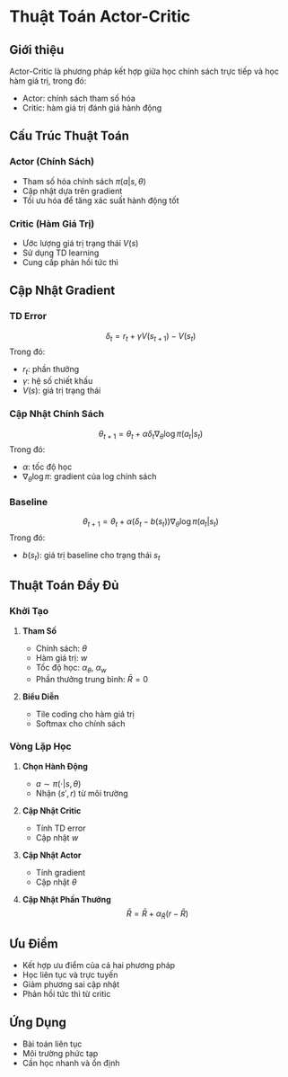 # Thuật Toán Actor-Critic

## Giới thiệu
Actor-Critic là phương pháp kết hợp giữa học chính sách trực tiếp và học hàm giá trị, trong đó:
- Actor: chính sách tham số hóa
- Critic: hàm giá trị đánh giá hành động

## Cấu Trúc Thuật Toán

### Actor (Chính Sách)
- Tham số hóa chính sách $\pi(a|s,\theta)$
- Cập nhật dựa trên gradient
- Tối ưu hóa để tăng xác suất hành động tốt

### Critic (Hàm Giá Trị)
- Ước lượng giá trị trạng thái $V(s)$
- Sử dụng TD learning
- Cung cấp phản hồi tức thì

## Cập Nhật Gradient

### TD Error
$$\delta_t = r_t + \gamma V(s_{t+1}) - V(s_t)$$
Trong đó:
- $r_t$: phần thưởng
- $\gamma$: hệ số chiết khấu
- $V(s)$: giá trị trạng thái

### Cập Nhật Chính Sách
$$\theta_{t+1} = \theta_t + \alpha \delta_t \nabla_\theta \log \pi(a_t|s_t)$$
Trong đó:
- $\alpha$: tốc độ học
- $\nabla_\theta \log \pi$: gradient của log chính sách

### Baseline
$$\theta_{t+1} = \theta_t + \alpha (\delta_t - b(s_t)) \nabla_\theta \log \pi(a_t|s_t)$$
Trong đó:
- $b(s_t)$: giá trị baseline cho trạng thái $s_t$

## Thuật Toán Đầy Đủ

### Khởi Tạo
1. **Tham Số**
   - Chính sách: $\theta$
   - Hàm giá trị: $w$
   - Tốc độ học: $\alpha_\theta$, $\alpha_w$
   - Phần thưởng trung bình: $\bar{R} = 0$

2. **Biểu Diễn**
   - Tile coding cho hàm giá trị
   - Softmax cho chính sách

### Vòng Lặp Học
1. **Chọn Hành Động**
   - $a \sim \pi(\cdot|s,\theta)$
   - Nhận $(s',r)$ từ môi trường

2. **Cập Nhật Critic**
   - Tính TD error
   - Cập nhật $w$

3. **Cập Nhật Actor**
   - Tính gradient
   - Cập nhật $\theta$

4. **Cập Nhật Phần Thưởng**
   $$\bar{R} = \bar{R} + \alpha_{\bar{R}}(r - \bar{R})$$

## Ưu Điểm
- Kết hợp ưu điểm của cả hai phương pháp
- Học liên tục và trực tuyến
- Giảm phương sai cập nhật
- Phản hồi tức thì từ critic

## Ứng Dụng
- Bài toán liên tục
- Môi trường phức tạp
- Cần học nhanh và ổn định
